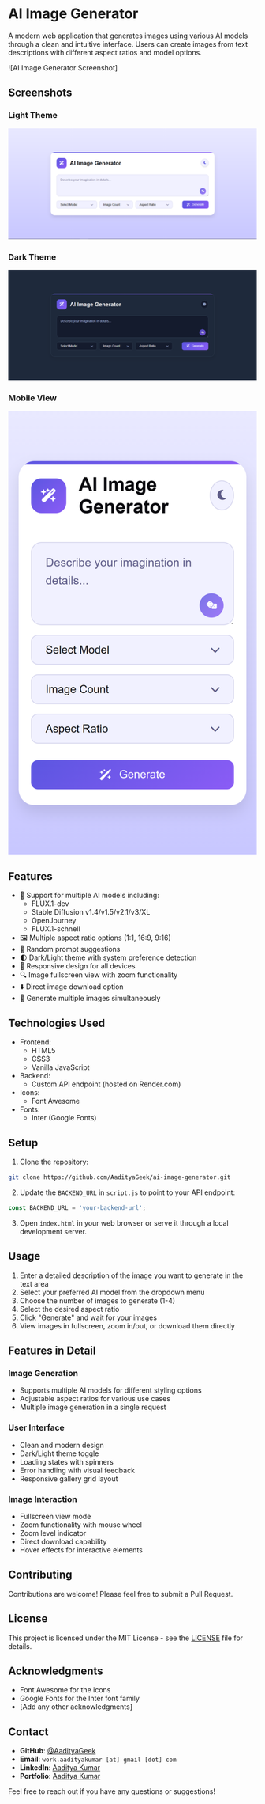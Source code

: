 # AI Image Generator

A modern web application that generates images using various AI models through a clean and intuitive interface. Users can create images from text descriptions with different aspect ratios and model options.

![AI Image Generator Screenshot]

## Screenshots

### Light Theme
![Light Theme](./screenshots/light-theme.png)

### Dark Theme
![Dark Theme](./screenshots/dark-theme.png)

### Mobile View
![Mobile View](./screenshots/mobile-view.png)

## Features

- 🎨 Support for multiple AI models including:
  - FLUX.1-dev
  - Stable Diffusion v1.4/v1.5/v2.1/v3/XL
  - OpenJourney
  - FLUX.1-schnell
- 🖼️ Multiple aspect ratio options (1:1, 16:9, 9:16)
- 🎲 Random prompt suggestions
- 🌓 Dark/Light theme with system preference detection
- 📱 Responsive design for all devices
- 🔍 Image fullscreen view with zoom functionality
- ⬇️ Direct image download option
- 🎯 Generate multiple images simultaneously

## Technologies Used

- Frontend:
  - HTML5
  - CSS3
  - Vanilla JavaScript
- Backend:
  - Custom API endpoint (hosted on Render.com)
- Icons:
  - Font Awesome
- Fonts:
  - Inter (Google Fonts)

## Setup

1. Clone the repository:
```bash
git clone https://github.com/AadityaGeek/ai-image-generator.git
```

2. Update the `BACKEND_URL` in `script.js` to point to your API endpoint:
```javascript
const BACKEND_URL = 'your-backend-url';
```

3. Open `index.html` in your web browser or serve it through a local development server.

## Usage

1. Enter a detailed description of the image you want to generate in the text area
2. Select your preferred AI model from the dropdown menu
3. Choose the number of images to generate (1-4)
4. Select the desired aspect ratio
5. Click "Generate" and wait for your images
6. View images in fullscreen, zoom in/out, or download them directly

## Features in Detail

### Image Generation
- Supports multiple AI models for different styling options
- Adjustable aspect ratios for various use cases
- Multiple image generation in a single request

### User Interface
- Clean and modern design
- Dark/Light theme toggle
- Loading states with spinners
- Error handling with visual feedback
- Responsive gallery grid layout

### Image Interaction
- Fullscreen view mode
- Zoom functionality with mouse wheel
- Zoom level indicator
- Direct download capability
- Hover effects for interactive elements

## Contributing

Contributions are welcome! Please feel free to submit a Pull Request.

## License

This project is licensed under the MIT License - see the [LICENSE](LICENSE) file for details.

## Acknowledgments

- Font Awesome for the icons
- Google Fonts for the Inter font family
- [Add any other acknowledgments]

## Contact

- **GitHub**: [@AadityaGeek](https://github.com/AadityaGeek/)
- **Email**: `work.aadityakumar [at] gmail [dot] com`
- **LinkedIn**: [Aaditya Kumar](https://www.linkedin.com/in/aadityakr/)
- **Portfolio**: [Aaditya Kumar](https://aadityageek.github.io/)

Feel free to reach out if you have any questions or suggestions!